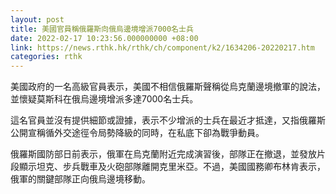 ```yaml
---
layout: post
title: 美國官員稱俄羅斯向俄烏邊境增派7000名士兵
date: 2022-02-17 10:23:56.000000000 +08:00
link: https://news.rthk.hk/rthk/ch/component/k2/1634206-20220217.htm
categories: rthk
---
```


美國政府的一名高級官員表示，美國不相信俄羅斯聲稱從烏克蘭邊境撤軍的說法，並懷疑莫斯科在俄烏邊境增派多達7000名士兵。

這名官員並沒有提供細節或證據，表示不少增派的士兵在最近才抵達，又指俄羅斯公開宣稱循外交途徑令局勢降級的同時，在私底下卻為戰爭動員。

俄羅斯國防部日前表示，俄軍在烏克蘭附近完成演習後，部隊正在撤退，並發放片段顯示坦克、步兵戰車及火砲部隊離開克里米亞。不過，美國國務卿布林肯表示，俄軍的關鍵部隊正向俄烏邊境移動。
